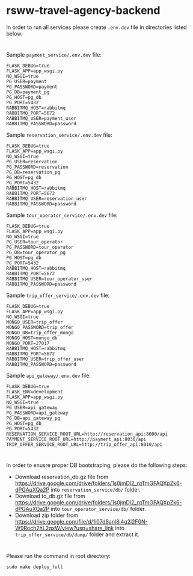 # rsww-travel-agency-backend

In order to run all services please create ```.env.dev``` file in directories listed below. 
#
Sample ```payment_service/.env.dev``` file: 
```
FLASK_DEBUG=true
FLASK_APP=app_wsgi.py
NO_WSGI=true
PG_USER=payment
PG_PASSWORD=payment
PG_DB=payment_pg
PG_HOST=pg_db
PG_PORT=5432
RABBITMQ_HOST=rabbitmq
RABBITMQ_PORT=5672
RABBITMQ_USER=payment_user
RABBITMQ_PASSWORD=password
```

Sample ```reservation_service/.env.dev``` file: 
```
FLASK_DEBUG=true
FLASK_APP=app_wsgi.py
NO_WSGI=true
PG_USER=reservation
PG_PASSWORD=reservation
PG_DB=reservation_pg
PG_HOST=pg_db
PG_PORT=5432
RABBITMQ_HOST=rabbitmq
RABBITMQ_PORT=5672
RABBITMQ_USER=reservation_user
RABBITMQ_PASSWORD=password
```

Sample ```tour_operator_service/.env.dev``` file: 
```
FLASK_DEBUG=true
FLASK_APP=app_wsgi.py
NO_WSGI=true
PG_USER=tour_operator
PG_PASSWORD=tour_operator
PG_DB=tour_operator_pg
PG_HOST=pg_db
PG_PORT=5432
RABBITMQ_HOST=rabbitmq
RABBITMQ_PORT=5672
RABBITMQ_USER=tour_operator_user
RABBITMQ_PASSWORD=password
```

Sample ```trip_offer_service/.env.dev``` file: 

```
FLASK_DEBUG=true
FLASK_APP=app_wsgi.py
NO_WSGI=true
MONGO_USER=trip_offer
MONGO_PASSWORD=trip_offer
MONGO_DB=trip_offer_mongo
MONGO_HOST=mongo_db
MONGO_PORT=27017
RABBITMQ_HOST=rabbitmq
RABBITMQ_PORT=5672
RABBITMQ_USER=trip_offer_user
RABBITMQ_PASSWORD=password
```

Sample ```api_gateway/.env.dev``` file: 
```
FLASK_DEBUG=true
FLASK_ENV=development
FLASK_APP=app_wsgi.py
NO_WSGI=true
PG_USER=api_gateway
PG_PASSWORD=api_gateway
PG_DB=api_gateway_pg
PG_HOST=pg_db
PG_PORT=5432
RESERVATION_SERVICE_ROOT_URL=http://reservation_api:8000/api
PAYMENT_SERVICE_ROOT_URL=http://payment_api:8030/api
TRIP_OFFER_SERVICE_ROOT_URL=http://trip_offer_api:8010/api
```
#
In order to enusre proper DB bootstraping, please do the following steps:

- Download reservation_db.gz file from https://drive.google.com/drive/folders/1s0jmDl2_rqTmGFAQXpZk6-dPGAuXQa2P into `reservation_service/db/` folder.
- Download to_db.gz file from https://drive.google.com/drive/folders/1s0jmDl2_rqTmGFAQXpZk6-dPGAuXQa2P into `tour_operator_service/db/` folder.
- Download zip folder from https://drive.google.com/file/d/1i07d8anl8i4g2i2F0N-W9Roch2hL2qxW/view?usp=share_link
into `trip_offer_service/db/dump/` folder and extract it.
#
Please run the command in root directory:

```sudo make deploy_full```